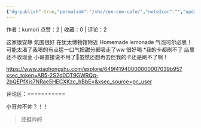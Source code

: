 ```yaml
---
{"dg-publish":true,"permalink":"/xhs/cee-cee-cafe/","noteIcon":"","updated":"2025-03-17T22:10:36.984+08:00"}
---
```


作者：kumori
点赞：2   |   收藏：0   |   评论：2

这家很安静 氛围很好 在犹太博物馆附近
Homemade lemonade 气泡可尔必思！可能太渴了我喝的有点猛一口气把甜分都吸走了ww 很好喝
*我的卡都刷不了 店里还不收现金 小哥直接说不用了🥹虽然还想再去但我的卡还是刷不了啊！

https://www.xiaohongshu.com/explore/649f41940000000007039b95?xsec_token=AB5-2S2d0OT9GWRQq-2bQEPfXjs7NRae5HECXKzc_hBbE=&xsec_source=pc_user

评论区：===========

小哥帅不帅？！！

> 还挺帅的